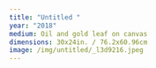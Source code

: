 ```yaml
---
title: "Untitled "
year: "2018"
medium: Oil and gold leaf on canvas
dimensions: 30x24in. / 76.2x60.96cm
image: /img/untitled/_l3d9216.jpeg
---
```




